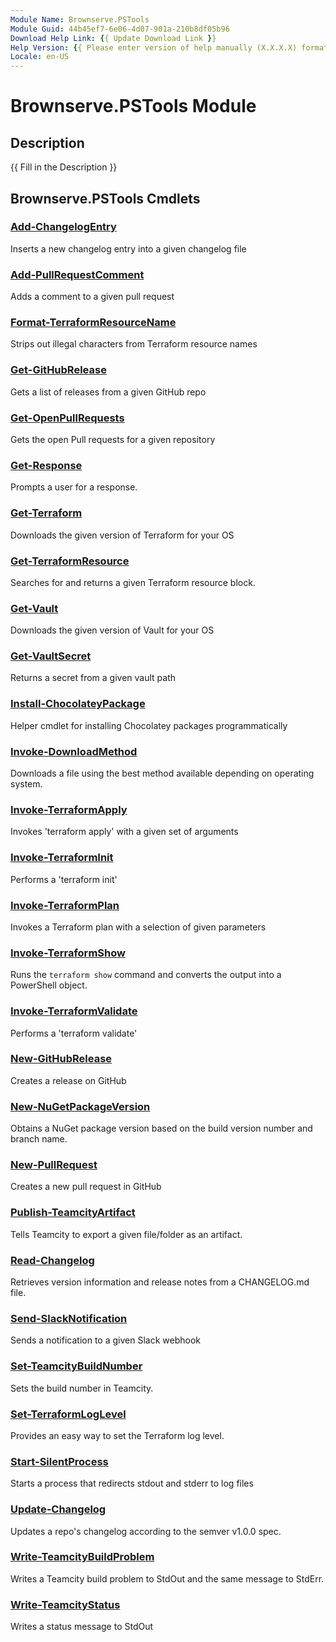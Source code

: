 ```yaml
---
Module Name: Brownserve.PSTools
Module Guid: 44b45ef7-6e06-4d07-901a-210b8df05b96
Download Help Link: {{ Update Download Link }}
Help Version: {{ Please enter version of help manually (X.X.X.X) format }}
Locale: en-US
---
```


# Brownserve.PSTools Module
## Description
{{ Fill in the Description }}

## Brownserve.PSTools Cmdlets
### [Add-ChangelogEntry](Add-ChangelogEntry.md)
Inserts a new changelog entry into a given changelog file

### [Add-PullRequestComment](Add-PullRequestComment.md)
Adds a comment to a given pull request

### [Format-TerraformResourceName](Format-TerraformResourceName.md)
Strips out illegal characters from Terraform resource names

### [Get-GitHubRelease](Get-GitHubRelease.md)
Gets a list of releases from a given GitHub repo

### [Get-OpenPullRequests](Get-OpenPullRequests.md)
Gets the open Pull requests for a given repository

### [Get-Response](Get-Response.md)
Prompts a user for a response.

### [Get-Terraform](Get-Terraform.md)
Downloads the given version of Terraform for your OS

### [Get-TerraformResource](Get-TerraformResource.md)
Searches for and returns a given Terraform resource block.

### [Get-Vault](Get-Vault.md)
Downloads the given version of Vault for your OS

### [Get-VaultSecret](Get-VaultSecret.md)
Returns a secret from a given vault path

### [Install-ChocolateyPackage](Install-ChocolateyPackage.md)
Helper cmdlet for installing Chocolatey packages programmatically

### [Invoke-DownloadMethod](Invoke-DownloadMethod.md)
Downloads a file using the best method available depending on operating system.

### [Invoke-TerraformApply](Invoke-TerraformApply.md)
Invokes 'terraform apply' with a given set of arguments

### [Invoke-TerraformInit](Invoke-TerraformInit.md)
Performs a 'terraform init'

### [Invoke-TerraformPlan](Invoke-TerraformPlan.md)
Invokes a Terraform plan with a selection of given parameters

### [Invoke-TerraformShow](Invoke-TerraformShow.md)
Runs the `terraform show` command and converts the output into a PowerShell object.

### [Invoke-TerraformValidate](Invoke-TerraformValidate.md)
Performs a 'terraform validate'

### [New-GitHubRelease](New-GitHubRelease.md)
Creates a release on GitHub

### [New-NuGetPackageVersion](New-NuGetPackageVersion.md)
Obtains a NuGet package version based on the build version number and branch name.

### [New-PullRequest](New-PullRequest.md)
Creates a new pull request in GitHub

### [Publish-TeamcityArtifact](Publish-TeamcityArtifact.md)
Tells Teamcity to export a given file/folder as an artifact.

### [Read-Changelog](Read-Changelog.md)
Retrieves version information and release notes from a CHANGELOG.md file.

### [Send-SlackNotification](Send-SlackNotification.md)
Sends a notification to a given Slack webhook

### [Set-TeamcityBuildNumber](Set-TeamcityBuildNumber.md)
Sets the build number in Teamcity.

### [Set-TerraformLogLevel](Set-TerraformLogLevel.md)
Provides an easy way to set the Terraform log level.

### [Start-SilentProcess](Start-SilentProcess.md)
Starts a process that redirects stdout and stderr to log files

### [Update-Changelog](Update-Changelog.md)
Updates a repo's changelog according to the semver v1.0.0 spec.

### [Write-TeamcityBuildProblem](Write-TeamcityBuildProblem.md)
Writes a Teamcity build problem to StdOut and the same message to StdErr.

### [Write-TeamcityStatus](Write-TeamcityStatus.md)
Writes a status message to StdOut

